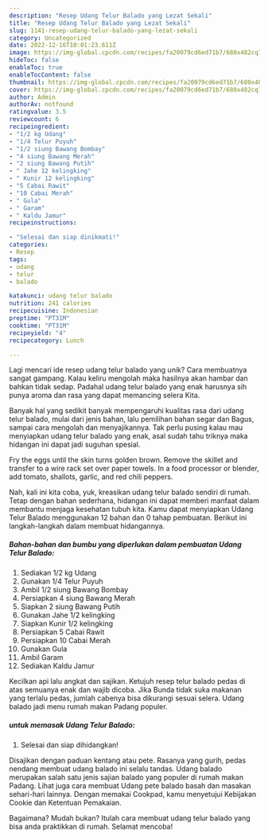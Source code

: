 ```yaml
---
description: "Resep Udang Telur Balado yang Lezat Sekali"
title: "Resep Udang Telur Balado yang Lezat Sekali"
slug: 1141-resep-udang-telur-balado-yang-lezat-sekali
category: Uncategorized
date: 2022-12-16T10:01:23.611Z
image: https://img-global.cpcdn.com/recipes/fa20079cd6ed71b7/680x482cq70/udang-telur-balado-foto-resep-utama.jpg
hideToc: false
enableToc: true
enableTocContent: false
thumbnail: https://img-global.cpcdn.com/recipes/fa20079cd6ed71b7/680x482cq70/udang-telur-balado-foto-resep-utama.jpg
cover: https://img-global.cpcdn.com/recipes/fa20079cd6ed71b7/680x482cq70/udang-telur-balado-foto-resep-utama.jpg
author: Admin
authorAv: notfound
ratingvalue: 3.5
reviewcount: 6
recipeingredient:
- "1/2 kg Udang"
- "1/4 Telur Puyuh"
- "1/2 siung Bawang Bombay"
- "4 siung Bawang Merah"
- "2 siung Bawang Putih"
- " Jahe 12 kelingking"
- " Kunir 12 kelingking"
- "5 Cabai Rawit"
- "10 Cabai Merah"
- " Gula"
- " Garam"
- " Kaldu Jamur"
recipeinstructions:

- "Selesai dan siap dinikmati!"
categories:
- Resep
tags:
- udang
- telur
- balado

katakunci: udang telur balado 
nutrition: 241 calories
recipecuisine: Indonesian
preptime: "PT31M"
cooktime: "PT31M"
recipeyield: "4"
recipecategory: Lunch

---
```





Lagi mencari ide resep udang telur balado yang unik? Cara membuatnya sangat gampang. Kalau keliru mengolah maka hasilnya akan hambar dan bahkan tidak sedap. Padahal udang telur balado yang enak harusnya sih punya aroma dan rasa yang dapat memancing selera Kita.





Banyak hal yang sedikit banyak mempengaruhi kualitas rasa dari udang telur balado, mulai dari jenis bahan, lalu pemilihan bahan segar dan Bagus, sampai cara mengolah dan menyajikannya. Tak perlu pusing kalau mau menyiapkan udang telur balado yang enak,      asal sudah tahu triknya maka hidangan ini dapat jadi suguhan spesial.














Fry the eggs until the skin turns golden brown. Remove the skillet and transfer to a wire rack set over paper towels. In a food processor or blender, add tomato, shallots, garlic, and red chili peppers.






Nah, kali ini kita coba, yuk, kreasikan udang telur balado sendiri di rumah. Tetap dengan bahan sederhana, hidangan ini dapat memberi manfaat dalam membantu menjaga kesehatan tubuh kita. Kamu dapat menyiapkan Udang Telur Balado menggunakan 12 bahan dan 0 tahap pembuatan. Berikut ini langkah-langkah dalam membuat hidangannya.

<!--inarticleads1-->

##### Bahan-bahan dan bumbu yang diperlukan dalam pembuatan Udang Telur Balado:

1. Sediakan 1/2 kg Udang
1. Gunakan 1/4 Telur Puyuh
1. Ambil 1/2 siung Bawang Bombay
1. Persiapkan 4 siung Bawang Merah
1. Siapkan 2 siung Bawang Putih
1. Gunakan  Jahe 1/2 kelingking
1. Siapkan  Kunir 1/2 kelingking
1. Persiapkan 5 Cabai Rawit
1. Persiapkan 10 Cabai Merah
1. Gunakan  Gula
1. Ambil  Garam
1. Sediakan  Kaldu Jamur


Kecilkan api lalu angkat dan sajikan. Ketujuh resep telur balado pedas di atas semuanya enak dan wajib dicoba. Jika Bunda tidak suka makanan yang terlalu pedas, jumlah cabenya bisa dikurangi sesuai selera. Udang balado jadi menu rumah makan Padang populer. 

<!--inarticleads2-->

#####  untuk memasak Udang Telur Balado:


1. Selesai dan siap dihidangkan!

Disajikan dengan paduan kentang atau pete. Rasanya yang gurih, pedas nendang membuat udang balado ini selalu tandas. Udang balado merupakan salah satu jenis sajian balado yang populer di rumah makan Padang. Lihat juga cara membuat Udang pete balado basah dan masakan sehari-hari lainnya. Dengan memakai Cookpad, kamu menyetujui Kebijakan Cookie dan Ketentuan Pemakaian. 

Bagaimana? Mudah bukan? Itulah cara membuat udang telur balado yang bisa anda praktikkan di rumah. Selamat mencoba!
